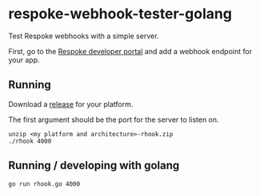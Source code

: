 # respoke-webhook-tester-golang

Test Respoke webhooks with a simple server.

First, go to the [Respoke developer portal](https://portal.respoke.io)
and add a webhook endpoint for your app.

## Running

Download a [release](https://github.com/ruffrey/respoke-webhook-tester-golang/releases/latest) for your platform.

The first argument should be the port for the server to listen on.

```
unzip <my platform and architecture>-rhook.zip
./rhook 4000
```

## Running / developing with golang


```
go run rhook.go 4000
```
